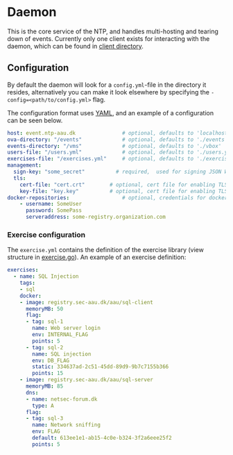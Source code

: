 # Daemon
This is the core service of the NTP, and handles multi-hosting and tearing down of events.
Currently only one client exists for interacting with the daemon, which can be found in [client directory](../client).

## Configuration
By default the daemon will look for a `config.yml`-file in the directory it resides, alternatively you can make it look elsewhere by specifying the `-config=<path/to/config.yml>` flag.

The configuration format uses [YAML](https://learnxinyminutes.com/docs/yaml/), and an example of a configuration can be seen below.
``` yaml
host: event.ntp-aau.dk               # optional, defaults to 'localhost'
ova-directory: "/events"             # optional, defaults to './events'
events-directory: "/vms"             # optional, defaults to './vbox'
users-file: "/users.yml"             # optional, defaults to './users.yml'
exercises-file: "/exercises.yml"     # optional, defaults to './exercises.yml'
management:
  sign-key: "some_secret"          # required,  used for signing JSON Web Token (make it long and random)
  tls:
    cert-file: "cert.crt"        # optional, cert file for enabling TLS on management interface
    key-file: "key.key"          # optional, cert file for enabling TLS on management interface
docker-repositories:                 # optional, credentials for docker repositories
    - username: SomeUser
      password: SomePass
      serveraddress: some-registry.organization.com
```

### Exercise configuration
The `exercise.yml` contains the definition of the exercise library (view structure in [exercise.go](https://github.com/aau-network-security/go-ntp/blob/master/store/exercise.go#L36)). 
An example of an exercise definition:
```yaml
exercises:
  - name: SQL Injection
    tags:
    - sql
    docker:
    - image: registry.sec-aau.dk/aau/sql-client
      memoryMB: 50
      flag:
      - tag: sql-1
        name: Web server login
        env: INTERNAL_FLAG
        points: 5
      - tag: sql-2
        name: SQL injection
        env: DB_FLAG
        static: 334637ad-2c51-45dd-89d9-9b7c7155b366
        points: 15
    - image: registry.sec-aau.dk/aau/sql-server
      memoryMB: 85
      dns:
      - name: netsec-forum.dk
        type: A
      flag:
      - tag: sql-3
        name: Network sniffing
        env: FLAG
        default: 613ee1e1-ab15-4c0e-b324-3f2a6eee25f2
        points: 5
```

